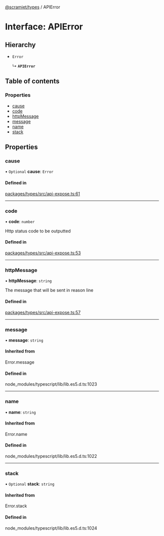 [@scramjet/types](../README.md) / APIError

# Interface: APIError

## Hierarchy

- `Error`

  ↳ **`APIError`**

## Table of contents

### Properties

- [cause](apierror.md#cause)
- [code](apierror.md#code)
- [httpMessage](apierror.md#httpmessage)
- [message](apierror.md#message)
- [name](apierror.md#name)
- [stack](apierror.md#stack)

## Properties

### cause

• `Optional` **cause**: `Error`

#### Defined in

[packages/types/src/api-expose.ts:61](https://github.com/scramjetorg/transform-hub/blob/HEAD/packages/types/src/api-expose.ts#L61)

___

### code

• **code**: `number`

Http status code to be outputted

#### Defined in

[packages/types/src/api-expose.ts:53](https://github.com/scramjetorg/transform-hub/blob/HEAD/packages/types/src/api-expose.ts#L53)

___

### httpMessage

• **httpMessage**: `string`

The message that will be sent in reason line

#### Defined in

[packages/types/src/api-expose.ts:57](https://github.com/scramjetorg/transform-hub/blob/HEAD/packages/types/src/api-expose.ts#L57)

___

### message

• **message**: `string`

#### Inherited from

Error.message

#### Defined in

node_modules/typescript/lib/lib.es5.d.ts:1023

___

### name

• **name**: `string`

#### Inherited from

Error.name

#### Defined in

node_modules/typescript/lib/lib.es5.d.ts:1022

___

### stack

• `Optional` **stack**: `string`

#### Inherited from

Error.stack

#### Defined in

node_modules/typescript/lib/lib.es5.d.ts:1024
